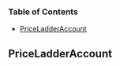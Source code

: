 <!-- Generated by documentation.js. Update this documentation by updating the source code. -->

### Table of Contents

*   [PriceLadderAccount][1]

## PriceLadderAccount

[1]: #priceladderaccount
